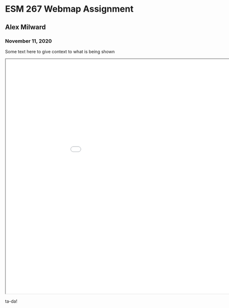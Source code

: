 ESM 267 Webmap Assignment
=========================
## Alex Milward
### November 11, 2020

Some text here to give context to what is being shown

<iframe src="assignment_2/index.html" width=1024 height=768></iframe>

ta-da!
